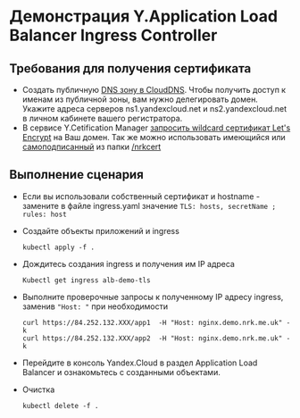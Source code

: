 # Демонстрация Y.Application Load Balancer Ingress Controller
## Требования для получения сертификата
* Создать публичную [DNS зону в CloudDNS](https://cloud.yandex.ru/docs/dns/operations/zone-create-public). Чтобы получить доступ к именам из публичной зоны, вам нужно делегировать домен. Укажите адреса серверов ns1.yandexcloud.net и ns2.yandexcloud.net в личном кабинете вашего регистратора.
* В сервисе Y.Cetification Manager [запросить wildcard сертификат Let's Encrypt](https://cloud.yandex.ru/docs/certificate-manager/operations/managed/cert-create) на Ваш домен. Так же можно использовать имеющийся или [самоподписанный](https://cloud.yandex.ru/docs/certificate-manager/operations/import/cert-create) из папки [/nrkcert](./nrkcert)

## Выполнение сценария

* Если вы использовали собственный сертификат и hostname - замените в файле ingress.yaml значение `TLS: hosts, secretName ; rules: host` 
* Создайте объекты приложений и ingress 
  ```
  kubectl apply -f .
  ```
* Дождитесь создания ingress и получения им IP адреса

  ```
  Kubectl get ingress alb-demo-tls
  ```
* Выполните проверочные запросы к полученному IP адресу ingress, заменив `"Host: "` при необходимости

  ```
  curl https://84.252.132.XXX/app1  -H "Host: nginx.demo.nrk.me.uk" -k
  curl https://84.252.132.XXX/app2  -H "Host: nginx.demo.nrk.me.uk" -k

  ```
* Перейдите в консоль Yandex.Cloud в раздел Application Load Balancer и ознакомьтесь с созданными объектами.
* Очистка 
  ```
  kubectl delete -f .
  ```
